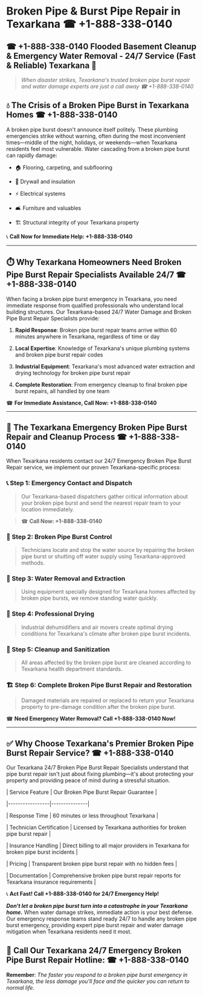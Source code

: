 # Broken Pipe & Burst Pipe Repair in Texarkana ☎ +1-888-338-0140  
## ☎ +1-888-338-0140 Flooded Basement Cleanup & Emergency Water Removal - 24/7 Service (Fast & Reliable) Texarkana 🚨  

> *When disaster strikes, Texarkana's trusted broken pipe burst repair and water damage experts are just a call away ☎ +1-888-338-0140*  

## 💧 The Crisis of a Broken Pipe Burst in Texarkana Homes ☎ +1-888-338-0140  

A broken pipe burst doesn't announce itself politely. These plumbing emergencies strike without warning, often during the most inconvenient times—middle of the night, holidays, or weekends—when Texarkana residents feel most vulnerable. Water cascading from a broken pipe burst can rapidly damage:  

* 🏠 Flooring, carpeting, and subflooring  
* 🧱 Drywall and insulation  
* ⚡ Electrical systems  
* 🛋️ Furniture and valuables  
* 🏗️ Structural integrity of your Texarkana property  

📞 **Call Now for Immediate Help: +1-888-338-0140**  

---  

## ⏱️ Why Texarkana Homeowners Need Broken Pipe Burst Repair Specialists Available 24/7 ☎ +1-888-338-0140  

When facing a broken pipe burst emergency in Texarkana, you need immediate response from qualified professionals who understand local building structures. Our Texarkana-based 24/7 Water Damage and Broken Pipe Burst Repair Specialists provide:  

1. **Rapid Response**: Broken pipe burst repair teams arrive within 60 minutes anywhere in Texarkana, regardless of time or day  
2. **Local Expertise**: Knowledge of Texarkana's unique plumbing systems and broken pipe burst repair codes  
3. **Industrial Equipment**: Texarkana's most advanced water extraction and drying technology for broken pipe burst repair  
4. **Complete Restoration**: From emergency cleanup to final broken pipe burst repairs, all handled by one team  

☎ **For Immediate Assistance, Call Now: +1-888-338-0140**  

---  

## 🔧 The Texarkana Emergency Broken Pipe Burst Repair and Cleanup Process ☎ +1-888-338-0140  

When Texarkana residents contact our 24/7 Emergency Broken Pipe Burst Repair service, we implement our proven Texarkana-specific process:  

### 📞 Step 1: Emergency Contact and Dispatch  
> Our Texarkana-based dispatchers gather critical information about your broken pipe burst and send the nearest repair team to your location immediately.  
> ☎ **Call Now: +1-888-338-0140**  

### 🚿 Step 2: Broken Pipe Burst Control  
> Technicians locate and stop the water source by repairing the broken pipe burst or shutting off water supply using Texarkana-approved methods.  

### 🌊 Step 3: Water Removal and Extraction  
> Using equipment specially designed for Texarkana homes affected by broken pipe bursts, we remove standing water quickly.  

### 💨 Step 4: Professional Drying  
> Industrial dehumidifiers and air movers create optimal drying conditions for Texarkana's climate after broken pipe burst incidents.  

### 🧼 Step 5: Cleanup and Sanitization  
> All areas affected by the broken pipe burst are cleaned according to Texarkana health department standards.  

### 🏗️ Step 6: Complete Broken Pipe Burst Repair and Restoration  
> Damaged materials are repaired or replaced to return your Texarkana property to pre-damage condition after the broken pipe burst.  

☎ **Need Emergency Water Removal? Call +1-888-338-0140 Now!**  

---  

## ✅ Why Choose Texarkana's Premier Broken Pipe Burst Repair Service? ☎ +1-888-338-0140  

Our Texarkana 24/7 Broken Pipe Burst Repair Specialists understand that pipe burst repair isn't just about fixing plumbing—it's about protecting your property and providing peace of mind during a stressful situation.  

| Service Feature | Our Broken Pipe Burst Repair Guarantee |  
|-----------------|---------------|  
| Response Time | 60 minutes or less throughout Texarkana |  
| Technician Certification | Licensed by Texarkana authorities for broken pipe burst repair |  
| Insurance Handling | Direct billing to all major providers in Texarkana for broken pipe burst incidents |  
| Pricing | Transparent broken pipe burst repair with no hidden fees |  
| Documentation | Comprehensive broken pipe burst repair reports for Texarkana insurance requirements |  

📞 **Act Fast! Call +1-888-338-0140 for 24/7 Emergency Help!**  

***Don't let a broken pipe burst turn into a catastrophe in your Texarkana home.*** When water damage strikes, immediate action is your best defense. Our emergency response teams stand ready 24/7 to handle any broken pipe burst emergency, providing expert pipe burst repair and water damage mitigation when Texarkana residents need it most.  

## 📱 Call Our Texarkana 24/7 Emergency Broken Pipe Burst Repair Hotline: ☎ +1-888-338-0140  

**Remember**: *The faster you respond to a broken pipe burst emergency in Texarkana, the less damage you'll face and the quicker you can return to normal life.*